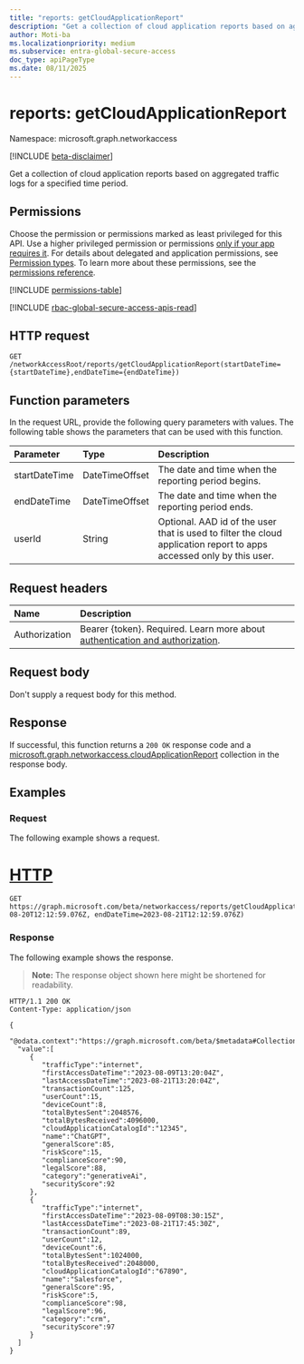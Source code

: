 ```yaml
---
title: "reports: getCloudApplicationReport"
description: "Get a collection of cloud application reports based on aggregated traffic logs for a specified time period."
author: Moti-ba
ms.localizationpriority: medium
ms.subservice: entra-global-secure-access
doc_type: apiPageType
ms.date: 08/11/2025
---
```


# reports: getCloudApplicationReport
Namespace: microsoft.graph.networkaccess

[!INCLUDE [beta-disclaimer](../../includes/beta-disclaimer.md)]

Get a collection of cloud application reports based on aggregated traffic logs for a specified time period.

## Permissions
Choose the permission or permissions marked as least privileged for this API. Use a higher privileged permission or permissions [only if your app requires it](/graph/permissions-overview#best-practices-for-using-microsoft-graph-permissions). For details about delegated and application permissions, see [Permission types](/graph/permissions-overview#permission-types). To learn more about these permissions, see the [permissions reference](/graph/permissions-reference).

<!-- { "blockType": "permissions", "name": "networkaccess_reports_getcloudapplicationreport" } -->
[!INCLUDE [permissions-table](../includes/permissions/networkaccess-reports-getcloudapplicationreport-permissions.md)]

[!INCLUDE [rbac-global-secure-access-apis-read](../includes/rbac-for-apis/rbac-global-secure-access-apis-read.md)]

## HTTP request

<!-- {
  "blockType": "ignored"
}
-->
``` http
GET /networkAccessRoot/reports/getCloudApplicationReport(startDateTime={startDateTime},endDateTime={endDateTime})
```

## Function parameters
In the request URL, provide the following query parameters with values.
The following table shows the parameters that can be used with this function.

|Parameter|Type|Description|
|:---|:---|:---|
|startDateTime|DateTimeOffset|The date and time when the reporting period begins.|
|endDateTime|DateTimeOffset|The date and time when the reporting period ends.|
|userId|String|Optional. AAD id of the user that is used to filter the cloud application report to apps accessed only by this user.|

## Request headers
|Name|Description|
|:---|:---|
|Authorization|Bearer {token}. Required. Learn more about [authentication and authorization](/graph/auth/auth-concepts).|

## Request body
Don't supply a request body for this method.

## Response

If successful, this function returns a `200 OK` response code and a [microsoft.graph.networkaccess.cloudApplicationReport](../resources/networkaccess-cloudapplicationreport.md) collection in the response body.

## Examples

### Request
The following example shows a request.
# [HTTP](#tab/http)
<!-- {
  "blockType": "request",
  "name": "reportsthis.getcloudapplicationreport"
}
-->
``` http
GET https://graph.microsoft.com/beta/networkaccess/reports/getCloudApplicationReport(startDateTime=2023-08-20T12:12:59.076Z, endDateTime=2023-08-21T12:12:59.076Z) 
```

### Response
The following example shows the response.
>**Note:** The response object shown here might be shortened for readability.
<!-- {
  "blockType": "response",
  "truncated": true,
  "@odata.type": "Collection(microsoft.graph.networkaccess.cloudApplicationReport)"
}
-->
``` http
HTTP/1.1 200 OK
Content-Type: application/json

{
  "@odata.context":"https://graph.microsoft.com/beta/$metadata#Collection(microsoft.graph.networkaccess.cloudApplicationReport)",
  "value":[
     {
        "trafficType":"internet",
        "firstAccessDateTime":"2023-08-09T13:20:04Z",
        "lastAccessDateTime":"2023-08-21T13:20:04Z",
        "transactionCount":125,
        "userCount":15,
        "deviceCount":8,
        "totalBytesSent":2048576,
        "totalBytesReceived":4096000,
        "cloudApplicationCatalogId":"12345",
        "name":"ChatGPT",
        "generalScore":85,
        "riskScore":15,
        "complianceScore":90,
        "legalScore":88,
        "category":"generativeAi",
        "securityScore":92
     },
     {
        "trafficType":"internet",
        "firstAccessDateTime":"2023-08-09T08:30:15Z",
        "lastAccessDateTime":"2023-08-21T17:45:30Z",
        "transactionCount":89,
        "userCount":12,
        "deviceCount":6,
        "totalBytesSent":1024000,
        "totalBytesReceived":2048000,
        "cloudApplicationCatalogId":"67890",
        "name":"Salesforce",
        "generalScore":95,
        "riskScore":5,
        "complianceScore":98,
        "legalScore":96,
        "category":"crm",
        "securityScore":97
     }
  ]
}
```